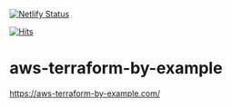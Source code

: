 [![Netlify Status](https://api.netlify.com/api/v1/badges/241bea49-c2a0-45fa-92ce-414361721924/deploy-status)](https://app.netlify.com/sites/zesty-belekoy-f26677/deploys)

[![Hits](https://hits.seeyoufarm.com/api/count/incr/badge.svg?url=https%3A%2F%2Fgithub.com%2Fgjbae1212%2Fhit-counter)](https://hits.seeyoufarm.com)                    
# aws-terraform-by-example

https://aws-terraform-by-example.com/
